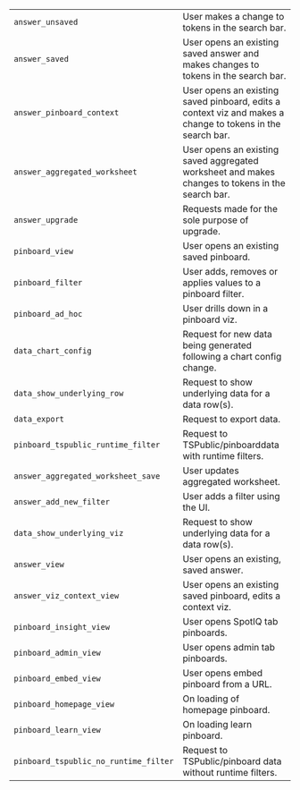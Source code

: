 <table>
   <colgroup>
      <col style="width:50%" />
      <col style="width:50%" />
   </colgroup>
   <tbody>
      <tr>
         <td><code class="highlighter-rouge">answer_unsaved</code></td>
         <td>User makes a change to tokens in the search bar.</td>
      </tr>
      <tr>
         <td><code class="highlighter-rouge">answer_saved</code></td>
         <td>User opens an existing saved answer and makes changes to tokens in the search bar.</td>
      </tr>
      <tr>
         <td><code class="highlighter-rouge">answer_pinboard_context</code></td>
         <td>User opens an existing saved pinboard, edits a context viz and makes a change to tokens in the search bar.</td>
      </tr>
      <tr>
         <td><code class="highlighter-rouge">answer_aggregated_worksheet</code></td>
         <td>User opens an existing saved aggregated worksheet and makes changes to tokens in the search bar.</td>
      </tr>
      <tr>
         <td><code class="highlighter-rouge">answer_upgrade</code></td>
         <td>Requests made for the sole purpose of upgrade.</td>
      </tr>
      <tr>
         <td><code class="highlighter-rouge">pinboard_view</code></td>
         <td>User opens an existing saved pinboard.</td>
      </tr>
      <tr>
         <td><code class="highlighter-rouge">pinboard_filter</code></td>
         <td>User adds, removes or applies values to a pinboard filter.</td>
      </tr>
      <tr>
         <td><code class="highlighter-rouge">pinboard_ad_hoc</code></td>
         <td>User drills down in a pinboard viz.</td>
      </tr>
      <tr>
         <td><code class="highlighter-rouge">data_chart_config</code></td>
         <td>Request for new data being generated following a chart config change.</td>
      </tr>
      <tr>
         <td><code class="highlighter-rouge">data_show_underlying_row</code></td>
         <td>Request to show underlying data for a data row(s).</td>
      </tr>
      <tr>
         <td><code class="highlighter-rouge">data_export</code></td>
         <td>Request to export data.</td>
      </tr>
      <tr>
         <td><code class="highlighter-rouge">pinboard_tspublic_runtime_filter</code></td>
         <td>Request to TSPublic/pinboarddata with runtime filters.</td>
      </tr>
      <tr>
         <td><code class="highlighter-rouge">answer_aggregated_worksheet_save</code></td>
         <td>User updates aggregated worksheet. </td>
      </tr>
      <tr>
         <td><code class="highlighter-rouge">answer_add_new_filter</code></td>
         <td>User adds a filter using the UI.</td>
      </tr>
      <tr>
         <td><code class="highlighter-rouge">data_show_underlying_viz</code></td>
         <td>Request to show underlying data for a data row(s).</td>
      </tr>
      <tr>
         <td><code class="highlighter-rouge">answer_view</code></td>
         <td>User opens an existing, saved answer.</td>
      </tr>
      <tr>
         <td><code class="highlighter-rouge">answer_viz_context_view</code></td>
         <td>User opens an existing saved pinboard, edits a context viz.</td>
      </tr>
      <tr>
         <td><code class="highlighter-rouge">pinboard_insight_view</code></td>
         <td>User opens SpotIQ tab pinboards.</td>
      </tr>
      <tr>
         <td><code class="highlighter-rouge">pinboard_admin_view</code></td>
         <td>User opens admin tab pinboards.</td>
      </tr>
      <tr>
         <td><code class="highlighter-rouge">pinboard_embed_view</code></td>
         <td>User opens embed pinboard from a URL.</td>
      </tr>
      <tr>
         <td><code class="highlighter-rouge">pinboard_homepage_view</code></td>
         <td>On loading of homepage pinboard.</td>
      </tr>
      <tr>
         <td><code class="highlighter-rouge">pinboard_learn_view</code></td>
         <td>On loading learn pinboard.</td>
      </tr>
      <tr>
         <td><code class="highlighter-rouge">pinboard_tspublic_no_runtime_filter</code></td>
         <td>Request to TSPublic/pinboard data without runtime filters.</td>
      </tr>
   </tbody>
</table>
